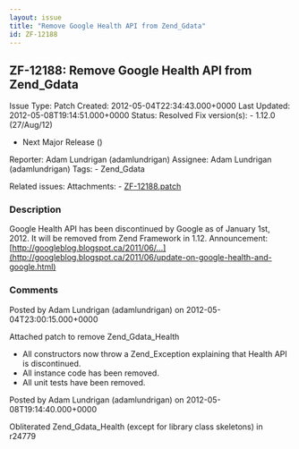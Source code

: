 ```yaml
---
layout: issue
title: "Remove Google Health API from Zend_Gdata"
id: ZF-12188
---
```


ZF-12188: Remove Google Health API from Zend\_Gdata
---------------------------------------------------

 Issue Type: Patch Created: 2012-05-04T22:34:43.000+0000 Last Updated: 2012-05-08T19:14:51.000+0000 Status: Resolved Fix version(s): - 1.12.0 (27/Aug/12)
- Next Major Release ()
 
 Reporter:  Adam Lundrigan (adamlundrigan)  Assignee:  Adam Lundrigan (adamlundrigan)  Tags: - Zend\_Gdata
 
 Related issues: 
 Attachments: - [ZF-12188.patch](/issues/secure/attachment/15061/ZF-12188.patch)
 
### Description

Google Health API has been discontinued by Google as of January 1st, 2012. It will be removed from Zend Framework in 1.12. Announcement: [http://googleblog.blogspot.ca/2011/06/…](http://googleblog.blogspot.ca/2011/06/update-on-google-health-and-google.html)

 

 

### Comments

Posted by Adam Lundrigan (adamlundrigan) on 2012-05-04T23:00:15.000+0000

Attached patch to remove Zend\_Gdata\_Health

- All constructors now throw a Zend\_Exception explaining that Health API is discontinued.
- All instance code has been removed.
- All unit tests have been removed.
 


 

Posted by Adam Lundrigan (adamlundrigan) on 2012-05-08T19:14:40.000+0000

Obliterated Zend\_Gdata\_Health (except for library class skeletons) in r24779

 

 